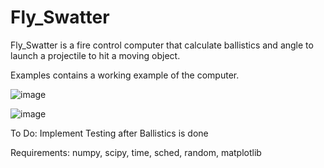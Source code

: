 # Fly_Swatter

Fly_Swatter is a fire control computer that calculate ballistics and angle to launch a projectile to hit a moving object. 

Examples contains a working example of the computer. 

![image](https://github.com/pvalle6/Fly_Swatter/assets/103479060/6501e363-5df1-4e3e-8a6b-2d28f2fcfab7)


![image](https://github.com/pvalle6/Fly_Swatter/assets/103479060/d2a03fbd-b9bf-4e0d-abda-1e491026e5ef)

To Do:
Implement Testing after Ballistics is done

Requirements:
numpy,
scipy,
time,
sched,
random,
matplotlib
